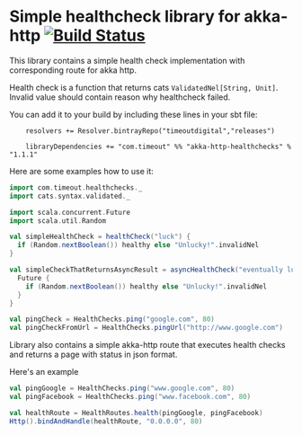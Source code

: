 # Simple healthcheck library for akka-http [![Build Status](https://travis-ci.org/argast/akka-http-healthchecks.svg?branch=master)](https://travis-ci.org/argast/akka-http-healthchecks)

This library contains a simple health check implementation with corresponding route for akka http.
 
Health check is a function that returns cats ```ValidatedNel[String, Unit]```. Invalid value should contain reason why healthcheck failed. 
 
You can add it to your build by including these lines in your sbt file:
   
```
    resolvers += Resolver.bintrayRepo("timeoutdigital","releases")
    
    libraryDependencies += "com.timeout" %% "akka-http-healthchecks" % "1.1.1"
```   
   
Here are some examples how to use it:

```scala
import com.timeout.healthchecks._
import cats.syntax.validated._

import scala.concurrent.Future
import scala.util.Random

val simpleHealthCheck = healthCheck("luck") {
  if (Random.nextBoolean()) healthy else "Unlucky!".invalidNel
}

val simpleCheckThatReturnsAsyncResult = asyncHealthCheck("eventually lucky") {
  Future {
    if (Random.nextBoolean()) healthy else "Unlucky!".invalidNel
  }
}

val pingCheck = HealthChecks.ping("google.com", 80)
val pingCheckFromUrl = HealthChecks.pingUrl("http://www.google.com")
```

Library also contains a simple akka-http route that executes health checks and returns a page with status in json format.

Here's an example

```scala
val pingGoogle = HealthChecks.ping("www.google.com", 80)
val pingFacebook = HealthChecks.ping("www.facebook.com", 80)

val healthRoute = HealthRoutes.health(pingGoogle, pingFacebook)
Http().bindAndHandle(healthRoute, "0.0.0.0", 80)
```


